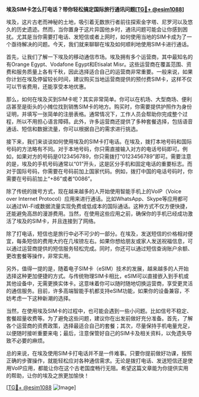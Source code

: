 **埃及SIM卡怎么打电话？带你轻松搞定国际旅行通讯问题[[TG💪+ @esim1088](https://t.me/s/esim1088)]**

埃及，这片古老而神秘的土地，吸引着无数旅行者前往探索金字塔、尼罗河以及悠久的历史遗迹。然而，当你置身于这片异国他乡时，通讯问题可能会让你感到困扰。尤其是当你需要打电话、发短信或者上网时，如何使用当地的SIM卡成为了一个亟待解决的问题。今天，我们就来聊聊在埃及如何顺利地使用SIM卡进行通话。

首先，让我们了解一下埃及的移动通信市场。埃及拥有多个运营商，其中最知名的有Orange Egypt、Vodafone Egypt和Etisalat Misr。这些运营商在覆盖范围、资费和服务质量上各有千秋，因此选择适合自己的运营商非常重要。一般来说，如果你计划在埃及停留较长时间，建议购买当地运营商提供的预付费SIM卡，这样不仅可以节省费用，还能享受本地优惠。

那么，如何在埃及买到SIM卡呢？其实非常简单。你可以在机场、大型商场、便利店甚至是街头的小摊位找到销售SIM卡的地方。购买时，你需要提供护照作为身份证明，并填写一张简单的注册表格。通常情况下，工作人员会帮助你完成整个过程，所以不用担心语言障碍。此外，许多运营商还提供了多种套餐选择，包括语音通话、短信和数据流量，你可以根据自己的需求进行挑选。

接下来，我们来谈谈如何使用埃及的SIM卡打电话。在埃及，拨打本地号码和国际号码的方法略有不同。对于本地号码，你只需直接输入对方的电话号码即可。例如，如果对方的号码是0123456789，你只需拨打“0123456789”即可。需要注意的是，埃及的手机号码通常以“01”开头，这是区分手机和固定电话的重要标志。而对于国际号码，你需要在号码前加上国家代码。例如，拨打中国的电话号码时，你需要在号码前加上“+86”或者“0086”。

除了传统的拨号方式，现在越来越多的人开始使用智能手机上的VoIP（Voice over Internet Protocol）应用来进行通话。比如WhatsApp、Skype等应用都可以通过Wi-Fi或数据流量实现免费或低成本的国际通话。这种方式不仅方便快捷，还能避免高昂的漫游费用。当然，在使用这些应用之前，确保你的手机已经成功激活了埃及的SIM卡，并且连接到了网络。

除了打电话，短信也是旅行中必不可少的一部分。在埃及，发送短信的价格相对便宜，每条短信的费用大约在几埃镑左右。如果你想给朋友或家人发送祝福信息，可以通过运营商提供的短信服务轻松完成。同时，你还可以通过短信查询账户余额、更改套餐等操作，非常实用。

另外，值得一提的是，随着电子SIM卡（eSIM）技术的发展，越来越多的人开始选择这种更加便捷的方式。与传统物理SIM卡相比，eSIM可以直接嵌入到手机或其他设备中，无需更换实体卡。这意味着你可以随时随地切换运营商，享受更灵活的通信服务。目前，许多高端智能手机都支持eSIM功能，如果你的设备兼容，不妨考虑一下这种新潮的选择。

当然，在使用埃及SIM卡的过程中，也可能会遇到一些小问题。比如信号不稳定、套餐超量收费等。为了避免这些问题，建议你在出发前做好充分准备。首先，了解各个运营商的资费政策，选择最适合自己的套餐；其次，尽量保持手机电量充足，以便随时接听重要来电；最后，注意保管好自己的SIM卡及相关资料，以免遗失导致不必要的麻烦。

总的来说，在埃及使用SIM卡打电话并不是一件难事。只要你提前做好功课，按照正确的步骤操作，就能轻松应对各种通信需求。无论是拨打电话、发送短信还是使用VoIP应用，都能让你在这个古老国度畅行无阻。希望这篇文章能为你提供实用的帮助，让你的埃及之旅更加愉快！

[[TG💪+ @esim1088](https://t.me/s/esim1088) ![Image](https://i.postimg.cc/4NQfJmqS/Snipaste-2025-05-13-00-14-12.png)]